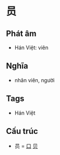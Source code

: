 # 员

## Phát âm
* Hán Việt: viên

## Nghĩa
* nhân viên, người

## Tags
* Hán Việt

## Cấu trúc
* 员 = [口](口.md) [贝](贝.md)

<script>window.HANZI_FIELD='员';</script>